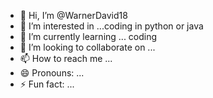 - 👋 Hi, I’m @WarnerDavid18
- 👀 I’m interested in ...coding in python or java
- 🌱 I’m currently learning ... coding
- 💞️ I’m looking to collaborate on ...
- 📫 How to reach me ...
- 😄 Pronouns: ...
- ⚡ Fun fact: ...

<!---
WarnerDavid18/WarnerDavid18 is a ✨ special ✨ repository because its `README.md` (this file) appears on your GitHub profile.
You can click the Preview link to take a look at your changes.
--->
